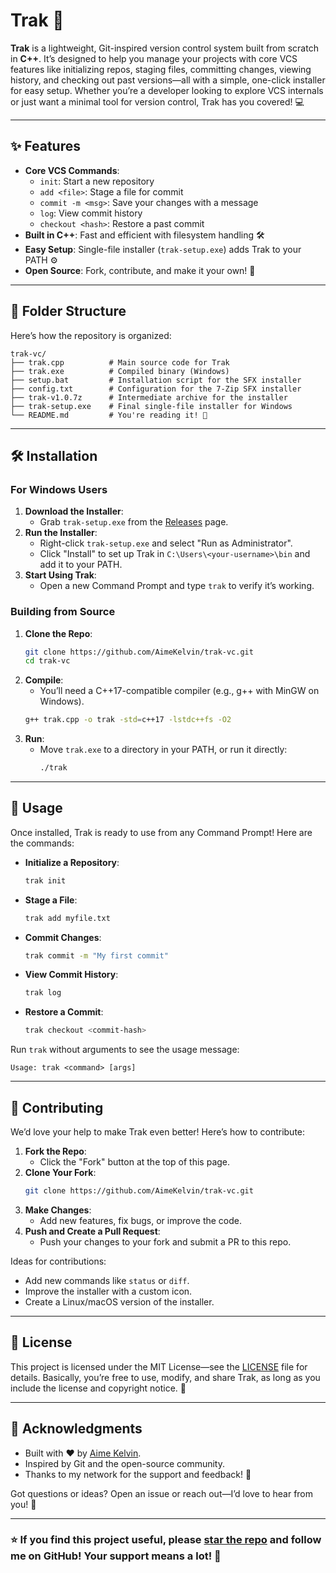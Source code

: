 # Trak 🚀

**Trak** is a lightweight, Git-inspired version control system built from scratch in **C++**. It’s designed to help you manage your projects with core VCS features like initializing repos, staging files, committing changes, viewing history, and checking out past versions—all with a simple, one-click installer for easy setup. Whether you’re a developer looking to explore VCS internals or just want a minimal tool for version control, Trak has you covered! 💻

---

## ✨ Features

- **Core VCS Commands**:
  - `init`: Start a new repository
  - `add <file>`: Stage a file for commit
  - `commit -m <msg>`: Save your changes with a message
  - `log`: View commit history
  - `checkout <hash>`: Restore a past commit
- **Built in C++**: Fast and efficient with filesystem handling 🛠️
- **Easy Setup**: Single-file installer (`trak-setup.exe`) adds Trak to your PATH ⚙️
- **Open Source**: Fork, contribute, and make it your own! 🌟

---

## 📂 Folder Structure

Here’s how the repository is organized:

```
trak-vc/
├── trak.cpp          # Main source code for Trak
├── trak.exe          # Compiled binary (Windows)
├── setup.bat         # Installation script for the SFX installer
├── config.txt        # Configuration for the 7-Zip SFX installer
├── trak-v1.0.7z      # Intermediate archive for the installer
├── trak-setup.exe    # Final single-file installer for Windows
└── README.md         # You're reading it! 📖
```

---

## 🛠️ Installation

### For Windows Users
1. **Download the Installer**:
   - Grab `trak-setup.exe` from the [Releases](https://github.com/AimeKelvin/trak-vc/releases) page.
2. **Run the Installer**:
   - Right-click `trak-setup.exe` and select "Run as Administrator".
   - Click "Install" to set up Trak in `C:\Users\<your-username>\bin` and add it to your PATH.
3. **Start Using Trak**:
   - Open a new Command Prompt and type `trak` to verify it’s working.

### Building from Source
1. **Clone the Repo**:
   ```bash
   git clone https://github.com/AimeKelvin/trak-vc.git
   cd trak-vc
   ```
2. **Compile**:
   - You’ll need a C++17-compatible compiler (e.g., g++ with MinGW on Windows).
   ```bash
   g++ trak.cpp -o trak -std=c++17 -lstdc++fs -O2
   ```
3. **Run**:
   - Move `trak.exe` to a directory in your PATH, or run it directly:
     ```bash
     ./trak
     ```

---

## 🚀 Usage

Once installed, Trak is ready to use from any Command Prompt! Here are the commands:

- **Initialize a Repository**:
  ```bash
  trak init
  ```
- **Stage a File**:
  ```bash
  trak add myfile.txt
  ```
- **Commit Changes**:
  ```bash
  trak commit -m "My first commit"
  ```
- **View Commit History**:
  ```bash
  trak log
  ```
- **Restore a Commit**:
  ```bash
  trak checkout <commit-hash>
  ```

Run `trak` without arguments to see the usage message:
```
Usage: trak <command> [args]
```

---

## 🤝 Contributing

We’d love your help to make Trak even better! Here’s how to contribute:

1. **Fork the Repo**:
   - Click the "Fork" button at the top of this page.
2. **Clone Your Fork**:
   ```bash
   git clone https://github.com/AimeKelvin/trak-vc.git
   ```
3. **Make Changes**:
   - Add new features, fix bugs, or improve the code.
4. **Push and Create a Pull Request**:
   - Push your changes to your fork and submit a PR to this repo.

Ideas for contributions:
- Add new commands like `status` or `diff`.
- Improve the installer with a custom icon.
- Create a Linux/macOS version of the installer.

---

## 📜 License

This project is licensed under the MIT License—see the [LICENSE](LICENSE) file for details. Basically, you’re free to use, modify, and share Trak, as long as you include the license and copyright notice. 📝

---

## 🌟 Acknowledgments

- Built with ❤️ by [Aime Kelvin](https://github.com/AimeKelvin).
- Inspired by Git and the open-source community.
- Thanks to my network for the support and feedback! 🙌

Got questions or ideas? Open an issue or reach out—I’d love to hear from you! 💬

---

### ⭐ **If you find this project useful, please [star the repo](https://github.com/AimeKelvin/trak-vc) and follow me on GitHub! Your support means a lot!** 🚀

